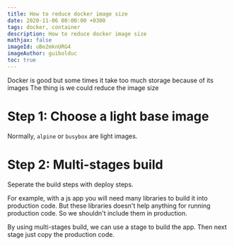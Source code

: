 ```yaml
---
title: How to reduce docker image size
date: 2020-11-06 00:00:00 +0300
tags: docker, container
description: How to reduce docker image size
mathjax: false
imageId: uBe2mknURG4
imageAuthor: guibolduc
toc: true
---
```


Docker is good but some times it take too much storage because of its images
The thing is we could reduce the image size

<!-- more -->


# Step 1: Choose a light base image

Normally, `alpine` or `busybox` are light images.


# Step 2: Multi-stages build

Seperate the build steps with deploy steps.

For example, with a js app you will need many libraries to build it into production code.
But these libraries doesn't help anything for running production code. So we shouldn't include them in production.

By using multi-stages build, we can use a stage to build the app. Then next stage just copy the production code.


